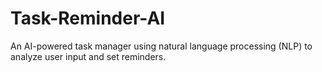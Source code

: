 # Task-Reminder-AI
An AI-powered task manager using natural language processing (NLP) to analyze user input and set reminders.
